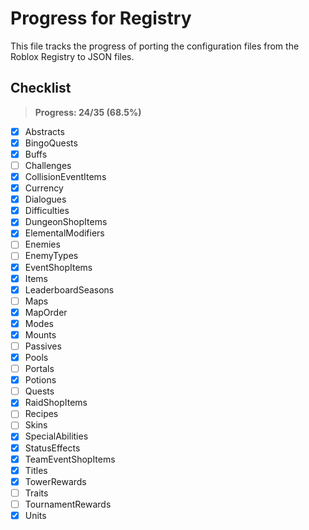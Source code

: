 # Progress for Registry

This file tracks the progress of porting the configuration files from the Roblox Registry to JSON files.

## Checklist

> **Progress: 24/35 (68.5%)**

- [x] Abstracts
- [x] BingoQuests
- [x] Buffs
- [ ] Challenges
- [x] CollisionEventItems
- [x] Currency
- [x] Dialogues
- [x] Difficulties
- [x] DungeonShopItems
- [x] ElementalModifiers
- [ ] Enemies
- [ ] EnemyTypes
- [x] EventShopItems
- [x] Items
- [x] LeaderboardSeasons
- [ ] Maps
- [x] MapOrder
- [x] Modes
- [x] Mounts
- [ ] Passives
- [x] Pools
- [ ] Portals
- [x] Potions
- [ ] Quests
- [x] RaidShopItems
- [ ] Recipes
- [ ] Skins
- [x] SpecialAbilities
- [x] StatusEffects
- [x] TeamEventShopItems
- [x] Titles
- [x] TowerRewards
- [ ] Traits
- [ ] TournamentRewards
- [x] Units
